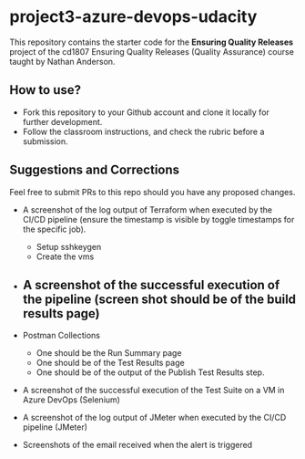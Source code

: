# project3-azure-devops-udacity

This repository contains the starter code for the **Ensuring Quality Releases** project of the cd1807 Ensuring Quality Releases (Quality Assurance) course taught by Nathan Anderson. 


## How to use?
- Fork this repository to your Github account and clone it locally for further development. 
- Follow the classroom instructions, and check the rubric before a submission. 

## Suggestions and Corrections
Feel free to submit PRs to this repo should you have any proposed changes. 

* A screenshot of the log output of Terraform when executed by the CI/CD pipeline (ensure the timestamp is visible by toggle timestamps for the specific job).
    - Setup sshkeygen
    - Create the vms 

* A screenshot of the successful execution of the pipeline (screen shot should be of the build results page)
    - 

* Postman Collections
    - One should be the Run Summary page 
    - One should be of the Test Results page 
    - One should be of the output of the Publish Test Results step.


* A screenshot of the successful execution of the Test Suite on a VM in Azure DevOps (Selenium)


* A screenshot of the log output of JMeter when executed by the CI/CD pipeline (JMeter)

* Screenshots of the email received when the alert is triggered